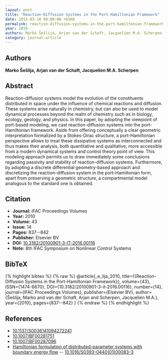 ```yaml
---
layout: post
title: "Reaction-Diffusion Systems in the Port-Hamiltonian Framework"
date: 2011-03-10 00:00:00 +0100
permalink: reaction-diffusion-systems-in-the-port-hamiltonian-framework
year: 2010
authors: Marko Šešlija, Arjan van der Schaft, Jacquelien M.A. Scherpen
category: journal-article
---
```

 
## Authors
**Marko Šešlija, Arjan van der Schaft, Jacquelien M.A. Scherpen**
 
## Abstract
Reaction-diffusion systems model the evolution of the constituents distributed in space under the influence of chemical reactions and diffusion. These systems arise naturally in chemistry, but can also be used to model dynamical processes beyond the realm of chemistry such as in biology, ecology, geology, and physics. In this paper, by adopting the viewpoint of port-based modeling, we cast reaction-diffusion systems into the port-Hamiltonian framework. Aside from offering conceptually a clear geometric interpretation formalized by a Stokes-Dirac structure, a port-Hamiltonian perspective allows to treat these dissipative systems as interconnected and thus makes their analysis, both quantitative and qualitative, more accessible from a modern dynamical systems and control theory point of view. This modeling approach permits us to draw immediately some conclusions regarding passivity and stability of reaction-diffusion systems. Furthermore, by adopting a discrete differential geometry-based approach and discretizing the reaction-diffusion system in the port-Hamiltonian form, apart from preserving a geometric structure, a compartmental model analogous to the standard one is obtained.
 
## Citation
- **Journal:** IFAC Proceedings Volumes
- **Year:** 2010
- **Volume:** 43
- **Issue:** 14
- **Pages:** 837--842
- **Publisher:** Elsevier BV
- **DOI:** [10.3182/20100901-3-IT-2016.00116](https://doi.org/10.3182/20100901-3-IT-2016.00116)
- **Note:** 8th IFAC Symposium on Nonlinear Control Systems
 
## BibTeX
{% highlight bibtex %}
{% raw %}
@article{_e_lija_2010,
  title={{Reaction-Diffusion Systems in the Port-Hamiltonian Framework}},
  volume={43},
  ISSN={1474-6670},
  DOI={10.3182/20100901-3-it-2016.00116},
  number={14},
  journal={IFAC Proceedings Volumes},
  publisher={Elsevier BV},
  author={Šešlija, Marko and van der Schaft, Arjan and Scherpen, Jacquelien M.A.},
  year={2010},
  pages={837--842}
}
{% endraw %}
{% endhighlight %}
 
## References
- [10.1137/S0036141094272241](https://doi.org/10.1137/S0036141094272241)
- [10.1007/BF00281751](https://doi.org/10.1007/BF00281751)
- [10.1007/BF00287096](https://doi.org/10.1007/BF00287096)
- [Hamiltonian formulation of distributed-parameter systems with boundary energy flow](hamiltonian-formulation-of-distributed-parameter-systems-with-boundary-energy-flow) -- [10.1016/S0393-0440(01)00083-3](https://doi.org/10.1016/S0393-0440(01)00083-3)


